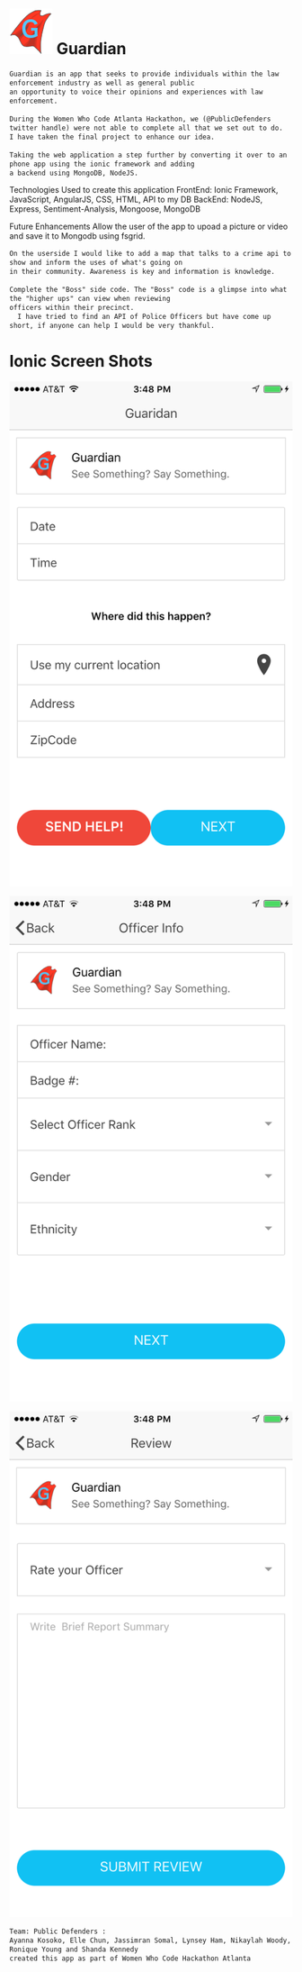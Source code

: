 



  <h1><img src="img/Guardian_Logo-2.png"></img>  Guardian </h1>


    Guardian is an app that seeks to provide individuals within the law enforcement industry as well as general public 
    an opportunity to voice their opinions and experiences with law enforcement.

    During the Women Who Code Atlanta Hackathon, we (@PublicDefenders twitter handle) were not able to complete all that we set out to do.
    I have taken the final project to enhance our idea.

    Taking the web application a step further by converting it over to an phone app using the ionic framework and adding 
    a backend using MongoDB, NodeJS.
    
   Technologies Used to create this application
    FrontEnd: Ionic Framework, JavaScript, AngularJS, CSS, HTML, API to my DB
    BackEnd: NodeJS, Express, Sentiment-Analysis, Mongoose, MongoDB

   Future Enhancements
    Allow the user of the app to upoad a picture or video and save it to Mongodb using fsgrid.

    On the userside I would like to add a map that talks to a crime api to show and inform the uses of what's going on 
    in their community. Awareness is key and information is knowledge.

    Complete the "Boss" side code. The "Boss" code is a glimpse into what the "higher ups" can view when reviewing 
    officers within their precinct.
      I have tried to find an API of Police Officers but have come up short, if anyone can help I would be very thankful.
       
  
  # Ionic Screen Shots
   <img src="img/homePage.PNG">
   
   <img src="img/officerInfo.PNG"></img>
  
   <img src="img/review.PNG"></img>
  

    Team: Public Defenders :
    Ayanna Kosoko, Elle Chun, Jassimran Somal, Lynsey Ham, Nikaylah Woody, Ronique Young and Shanda Kennedy 
    created this app as part of Women Who Code Hackathon Atlanta
